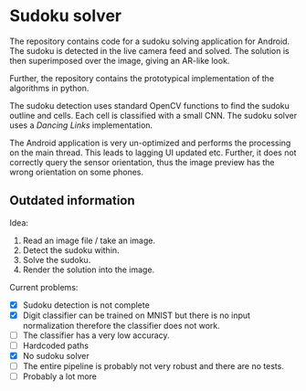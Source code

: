 # Sudoku solver

The repository contains code for a sudoku solving application for Android. The sudoku is detected in
the live camera feed and solved. The solution is then superimposed over the image, giving an AR-like
look.

Further, the repository contains the prototypical implementation of the algorithms in python.

The sudoku detection uses standard OpenCV functions to find the sudoku outline and cells. Each cell
is classified with a small CNN. The sudoku solver uses a _Dancing Links_ implementation.

The Android application is very un-optimized and performs the processing on the main thread. This
leads to lagging UI updated etc. Further, it does not correctly query the sensor orientation, thus
the image preview has the wrong orientation on some phones.

## Outdated information

Idea:

1. Read an image file / take an image.
2. Detect the sudoku within.
3. Solve the sudoku.
4. Render the solution into the image.

Current problems:

- [x] Sudoku detection is not complete
- [x] Digit classifier can be trained on MNIST but there is no input normalization therefore the classifier does not work.
- [ ] The classifier has a very low accuracy.
- [ ] Hardcoded paths
- [x] No sudoku solver
- [ ] The entire pipeline is probably not very robust and there are no tests.
- [ ] Probably a lot more
